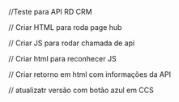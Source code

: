 //Teste para API RD CRM 

// Criar HTML para roda page hub


// Criar JS para rodar chamada de api 


// Criar html para reconhecer JS 

// Criar retorno em html com informações da API 


// atualizatr versão com botão azul em CCS
